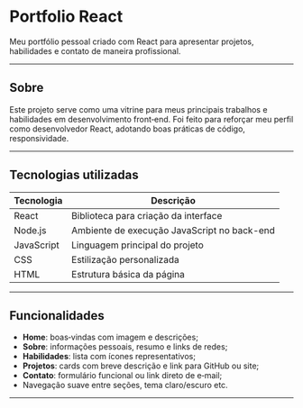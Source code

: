# Portfolio React

Meu portfólio pessoal criado com React para apresentar projetos, habilidades e contato de maneira profissional.

---

## Sobre
Este projeto serve como uma vitrine para meus principais trabalhos e habilidades em desenvolvimento front‑end. Foi feito para reforçar meu perfil como desenvolvedor React, adotando boas práticas de código, responsividade.

---
## Tecnologias utilizadas

| Tecnologia  | Descrição                             |
|-------------|----------------------------------------|
| React       | Biblioteca para criação da interface   |
| Node.js     | Ambiente de execução JavaScript no back-end |
| JavaScript  | Linguagem principal do projeto         |
| CSS         | Estilização personalizada              |
| HTML        | Estrutura básica da página             |

---

## Funcionalidades
- **Home**: boas‑vindas com imagem e descrições;
- **Sobre**: informações pessoais, resumo e links de redes;
- **Habilidades**: lista com ícones representativos;
- **Projetos**: cards com breve descrição e link para GitHub ou site;
- **Contato**: formulário funcional ou link direto de e‑mail;
- Navegação suave entre seções, tema claro/escuro etc.

---
